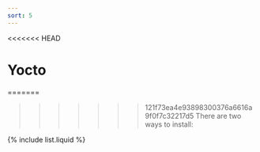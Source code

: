 ```yaml
---
sort: 5
---
```


<<<<<<< HEAD
# Yocto

=======
>>>>>>> 121f73ea4e93898300376a6616a9f0f7c32217d5
There are two ways to install:

{% include list.liquid %}


